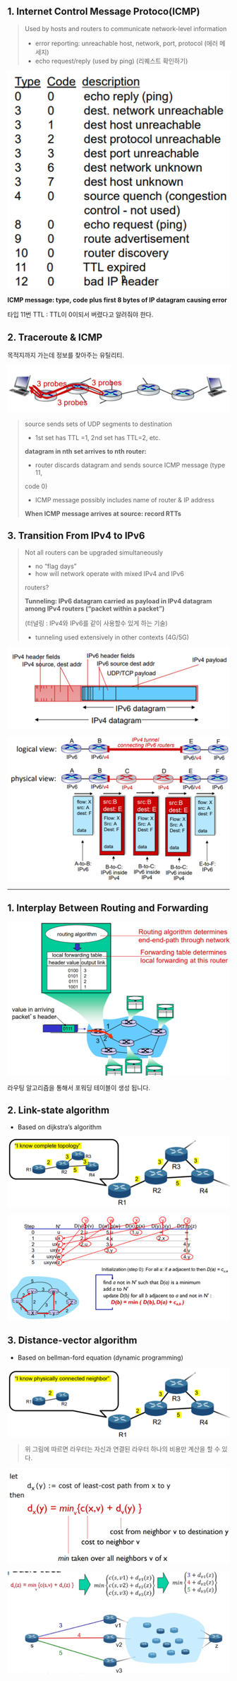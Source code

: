 ## 1. Internet Control Message Protoco(ICMP)

> Used by hosts and routers to communicate network-level information
> 
> - error reporting: unreachable host, network, port, protocol (에러 메세지)
> - echo request/reply (used by ping) (리퀘스트 확인하기)

![](img/01.png)

**ICMP message: type, code plus first 8 bytes of IP datagram causing error**

타입 11번 TTL : TTL이 0이되서 버렸다고 알려줘야 한다.

## 2. Traceroute & ICMP

목적지까지 가는데 정보를 찾아주는 유틸리티.

![](img/02.png)

> source sends sets of UDP segments to destination
> 
> - 1st set has TTL =1, 2nd set has TTL=2, etc.
> 
> **datagram in nth set arrives to nth router:**
> 
> - router discards datagram and sends source ICMP message (type 11,
> 
> code 0)
> 
> - ICMP message possibly includes name of router & IP address
> 
> **When ICMP message arrives at source: record RTTs**
> 

## 3. Transition From IPv4 to IPv6

> Not all routers can be upgraded simultaneously
> 
> - no “flag days”
> - how will network operate with mixed IPv4 and IPv6
> 
> routers?
> 
> **Tunneling: IPv6 datagram carried as payload in IPv4 datagram among IPv4 routers (“packet within a packet”)**
> 
> (터널링 : IPv4와 IPv6를 같이 사용할수 있게 하는 기술)
> 
> - tunneling used extensively in other contexts (4G/5G)

![](img/03.png)

![](img/04.png)

---

## 1. Interplay Between Routing and Forwarding

![](img/05.png)

라우팅 알고리즘을 통해서 포워딩 테이블이 생성 됩니다.

## 2. Link-state algorithm

- Based on dijkstra’s algorithm

![](img/06.png)

![](img/07.png)

## 3. Distance-vector algorithm

- Based on bellman-ford equation (dynamic programming)

![](img/08.png)

> 위 그림에 따르면 라우터는 자신과 연결된 라우터 하나의 비용만 계산을 할 수 있다.
> 

![](img/09.png)

![](img/10.png)